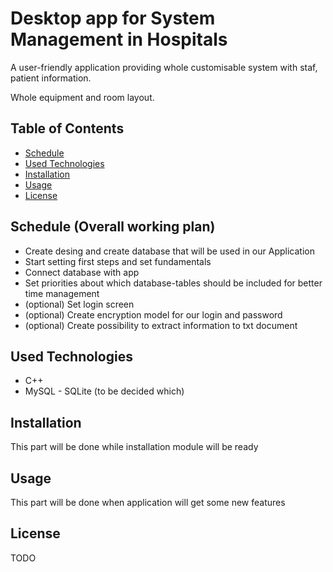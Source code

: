 # Desktop app for System Management in Hospitals
A user-friendly application providing whole customisable system with staf, patient information. 

Whole equipment and room layout.
## Table of Contents
- [Schedule](#schedule-overall-working-plan)
- [Used Technologies](#used-technologies)
- [Installation](#installation)
- [Usage](#usage)
- [License](#license)
  
## Schedule (Overall working plan)
- Create desing and create database that will be used in our Application
- Start setting first steps and set fundamentals
- Connect database with app
- Set priorities about which database-tables should be included for better time management
- (optional) Set login screen
- (optional) Create encryption model for our login and password
- (optional) Create possibility to extract information to txt document

## Used Technologies
- C++
- MySQL - SQLite (to be decided which)

## Installation
This part will be done while installation module will be ready

## Usage
This part will be done when application will get some new features

## License
TODO
